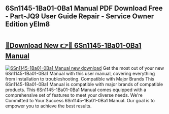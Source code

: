 ## 6Sn1145-1Ba01-0Ba1 Manual PDF Download Free - Part-JQ9 User Guide Repair - Service Owner Edition yEIm8

# <h2><a href="http://cf27665.oget.top/?id=6Sn1145-1Ba01-0Ba1+Manual">🔗Download New 👉🔴 6Sn1145-1Ba01-0Ba1 Manual</a></h2>

[![6Sn1145-1Ba01-0Ba1 Manual new download](https://i.imgur.com/5g1atiW.png)](http://cf27665.oget.top/?id=6Sn1145-1Ba01-0Ba1+Manual)
Get the most out of your new 6Sn1145-1Ba01-0Ba1 Manual with this user manual, covering everything from installation to troubleshooting. Compatible with Major Brands This 6Sn1145-1Ba01-0Ba1 Manual is compatible with major brands of compatible products. This 6Sn1145-1Ba01-0Ba1 Manual comes equipped with a comprehensive set of features to meet your diverse needs. We're Committed to Your Success 6Sn1145-1Ba01-0Ba1 Manual. Our goal is to empower you to achieve the best results.
